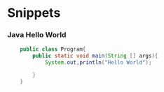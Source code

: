 # Snippets

### Java Hello World

```java
    public class Program{
        public static void main(String [] args){
            System.out,println("Hello World");

        }
    }
```
